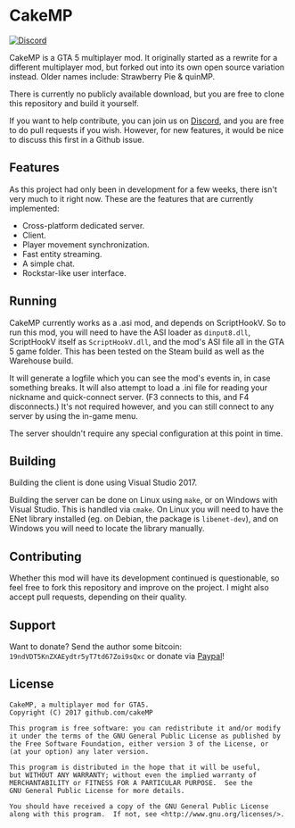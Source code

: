 # CakeMP

[![Discord](https://img.shields.io/discord/377450878531272725.svg)](https://discord.gg/4CgdqzA)

CakeMP is a GTA 5 multiplayer mod. It originally started as a rewrite for a different multiplayer mod,
but forked out into its own open source variation instead. Older names include: Strawberry Pie & quinMP.

There is currently no publicly available download, but you are free to clone this repository and build it
yourself.

If you want to help contribute, you can join us on [Discord](https://discord.gg/4CgdqzA), and you are free
to do pull requests if you wish. However, for new features, it would be nice to discuss this first in a
Github issue.

## Features

As this project had only been in development for a few weeks, there isn't very much to it right now. These
are the features that are currently implemented:

* Cross-platform dedicated server.
* Client.
* Player movement synchronization.
* Fast entity streaming.
* A simple chat.
* Rockstar-like user interface.

## Running

CakeMP currently works as a .asi mod, and depends on ScriptHookV. So to run this mod, you will need to have
the ASI loader as `dinput8.dll`, ScriptHookV itself as `ScriptHookV.dll`, and the mod's ASI file all in the
GTA 5 game folder. This has been tested on the Steam build as well as the Warehouse build.

It will generate a logfile which you can see the mod's events in, in case something breaks. It will also
attempt to load a .ini file for reading your nickname and quick-connect server. (F3 connects to this, and
F4 disconnects.) It's not required however, and you can still connect to any server by using the in-game
menu.

The server shouldn't require any special configuration at this point in time.

## Building

Building the client is done using Visual Studio 2017.

Building the server can be done on Linux using `make`, or on Windows with Visual Studio. This is handled
via `cmake`. On Linux you will need to have the ENet library installed (eg. on Debian, the package is
`libenet-dev`), and on Windows you will need to locate the library manually.

## Contributing

Whether this mod will have its development continued is questionable, so feel free to fork this repository
and improve on the project. I might also accept pull requests, depending on their quality.

## Support

Want to donate? Send the author some bitcoin: `19ndVDT5KnZXAEydtr5yT7td67Zoi9sQxc` or donate
via [Paypal](https://paypal.me/ansjh)!

## License

	CakeMP, a multiplayer mod for GTA5.
	Copyright (C) 2017 github.com/cakeMP

	This program is free software: you can redistribute it and/or modify
	it under the terms of the GNU General Public License as published by
	the Free Software Foundation, either version 3 of the License, or
	(at your option) any later version.

	This program is distributed in the hope that it will be useful,
	but WITHOUT ANY WARRANTY; without even the implied warranty of
	MERCHANTABILITY or FITNESS FOR A PARTICULAR PURPOSE.  See the
	GNU General Public License for more details.

	You should have received a copy of the GNU General Public License
	along with this program.  If not, see <http://www.gnu.org/licenses/>.
